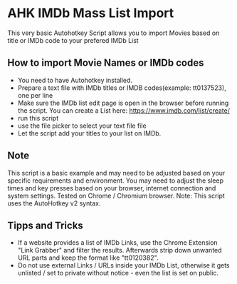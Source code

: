 # AHK IMDb Mass List Import
This very basic Autohotkey Script allows you to import Movies based on title or IMDb code to your prefered IMDb List 

## How to import Movie Names or IMDb codes 
- You need to have Autohotkey installed.
- Prepare a text file with IMDb titles or IMDB codes(example: tt0137523), one per line
- Make sure the IMDb list edit page is open in the browser before running the script. You can create a List here: https://www.imdb.com/list/create/
- run this script 
- use the file picker to select your text file file 
- Let the script add your titles to your list on IMDb.

## Note
This script is a basic example and may need to be adjusted based on your specific requirements and environment.
You may need to adjust the sleep times and key presses based on your browser, internet connection and system settings.
Tested on Chrome / Chromium browser. Note: This script uses the AutoHotkey v2 syntax.

## Tipps and Tricks
- If a website provides a list of IMDb Links, use the Chrome Extension "Link Grabber" and filter the results. Afterwards strip down unwanted URL parts and keep the format like "tt0120382".
- Do not use external Links / URLs inside your IMDb List, otherwise it gets unlisted / set to private without notice - even the list is set on public.
